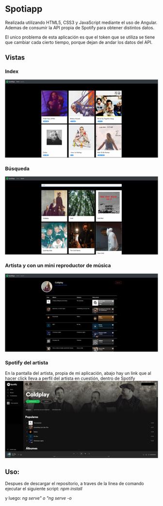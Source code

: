 # Spotiapp

Realizada utilizando HTML5, CSS3 y JavaScript mediante el uso de Angular.
Ademas de consumir la API propia de Spotify para obtener distintos datos.

El unico problema de esta aplicación es que el token que se utiliza se tiene que cambiar cada cierto tiempo, porque dejan de andar los datos del API.

## Vistas


### Index
 ![Index](vistas/index.jpg)

### Búsqueda
 ![Busqueda](vistas/busqueda.jpg)

### Artista y con un mini reproductor de música
 ![Busqueda](vistas/artistaycanciones.jpg)


### Spotify del artista
En la pantalla del artista, propia de mi aplicación, abajo hay un link que al hacer click lleva a perfil del artista en cuestión, dentro de Spotify
 ![Busqueda](vistas/spotify.jpg)


## Uso:
Despues de descargar el repositorio, a traves de la linea de comando ejecutar el siguiente script:
*npm install*

y luego:
*ng serve" 
o
"ng serve -o*

